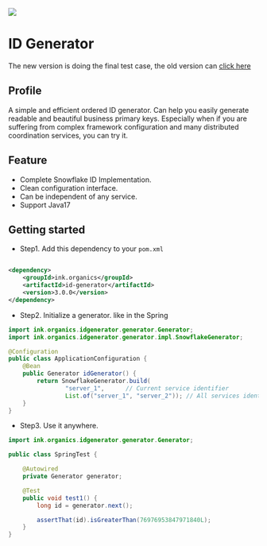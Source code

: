 [maven-img]: https://img.shields.io/maven-central/v/ink.organics/id-generator

[id-generator]: https://mvnrepository.com/artifact/ink.organics/id-generator

[![][maven-img]][id-generator]

# ID Generator

The new version is doing the final test case, the old version can [click here](./README_LINA.md)

## Profile

A simple and efficient ordered ID generator. Can help you easily generate readable and beautiful business primary keys.
Especially when if you are suffering from complex framework configuration and many distributed coordination services,
you can try it.

## Feature

- Complete Snowflake ID Implementation.
- Clean configuration interface.
- Can be independent of any service.
- Support Java17

## Getting started

- Step1. Add this dependency to your `pom.xml`

```xml

<dependency>
    <groupId>ink.organics</groupId>
    <artifactId>id-generator</artifactId>
    <version>3.0.0</version>
</dependency>
```

- Step2. Initialize a generator. like in the Spring

```java
import ink.organics.idgenerator.generator.Generator;
import ink.organics.idgenerator.generator.impl.SnowflakeGenerator;

@Configuration
public class ApplicationConfiguration {
    @Bean
    public Generator idGenerator() {
        return SnowflakeGenerator.build(
                "server_1",      // Current service identifier
                List.of("server_1", "server_2")); // All services identifier
    }
}
```

- Step3. Use it anywhere.

```java
import ink.organics.idgenerator.generator.Generator;

public class SpringTest {

    @Autowired
    private Generator generator;

    @Test
    public void test1() {
        long id = generator.next();

        assertThat(id).isGreaterThan(76976953847971840L);
    }
}
```